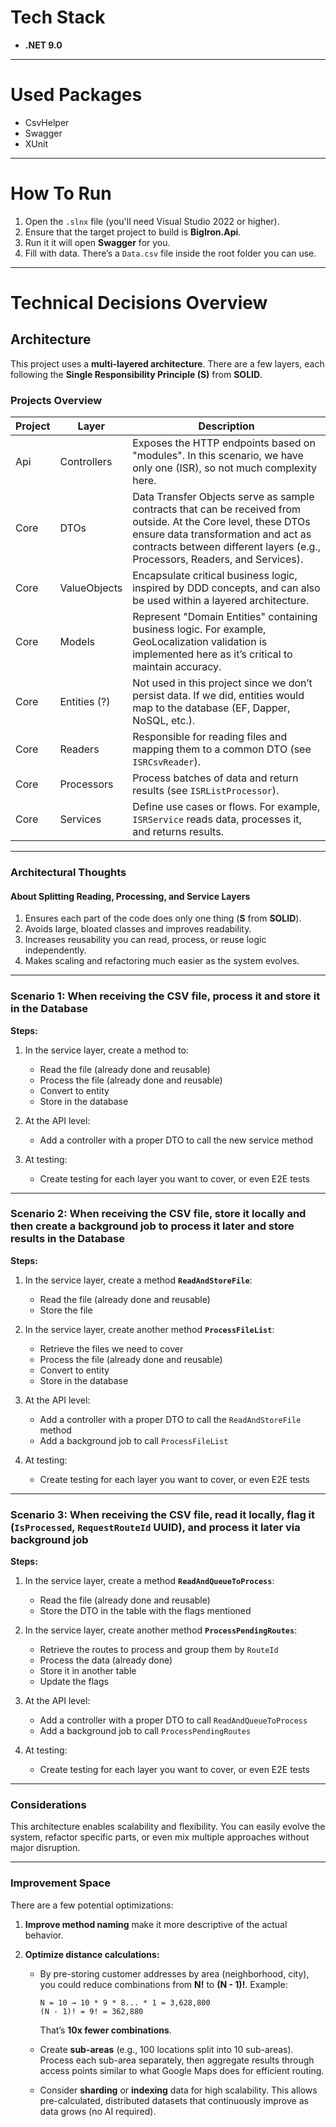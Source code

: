 # Tech Stack

* **.NET 9.0**

---

# Used Packages

* CsvHelper
* Swagger
* XUnit

---

# How To Run

1. Open the `.slnx` file (you'll need Visual Studio 2022 or higher).
2. Ensure that the target project to build is **BigIron.Api**.
3. Run it it will open **Swagger** for you.
4. Fill with data. There’s a `Data.csv` file inside the root folder you can use.

---

# Technical Decisions Overview

## Architecture

This project uses a **multi-layered architecture**.
There are a few layers, each following the **Single Responsibility Principle (S)** from **SOLID**.

### Projects Overview

| Project | Layer        | Description                                                                                                                                                                                                                            |
| ------- | ------------ | -------------------------------------------------------------------------------------------------------------------------------------------------------------------------------------------------------------------------------------- |
| Api     | Controllers  | Exposes the HTTP endpoints based on "modules". In this scenario, we have only one (ISR), so not much complexity here.                                                                                                                  |
| Core    | DTOs         | Data Transfer Objects serve as sample contracts that can be received from outside. At the Core level, these DTOs ensure data transformation and act as contracts between different layers (e.g., Processors, Readers, and Services). |
| Core    | ValueObjects | Encapsulate critical business logic, inspired by DDD concepts, and can also be used within a layered architecture.                                                                                                                     |
| Core    | Models       | Represent "Domain Entities" containing business logic. For example, GeoLocalization validation is implemented here as it’s critical to maintain accuracy.                                                                              |
| Core    | Entities (?) | Not used in this project since we don’t persist data. If we did, entities would map to the database (EF, Dapper, NoSQL, etc.).                                                                                                         |
| Core    | Readers      | Responsible for reading files and mapping them to a common DTO (see `ISRCsvReader`).                                                                                                                                                   |
| Core    | Processors   | Process batches of data and return results (see `ISRListProcessor`).                                                                                                                                                                   |
| Core    | Services     | Define use cases or flows. For example, `ISRService` reads data, processes it, and returns results.                                                                                                                                    |

---

### Architectural Thoughts

#### About Splitting Reading, Processing, and Service Layers

1. Ensures each part of the code does only one thing (**S** from **SOLID**).
2. Avoids large, bloated classes and improves readability.
3. Increases reusability you can read, process, or reuse logic independently.
4. Makes scaling and refactoring much easier as the system evolves.

---

### Scenario 1: When receiving the CSV file, process it and store it in the Database

**Steps:**

1. In the service layer, create a method to:

   * Read the file (already done and reusable)
   * Process the file (already done and reusable)
   * Convert to entity
   * Store in the database

2. At the API level:

   * Add a controller with a proper DTO to call the new service method

3. At testing:

   * Create testing for each layer you want to cover, or even E2E tests

---

### Scenario 2: When receiving the CSV file, store it locally and then create a background job to process it later and store results in the Database

**Steps:**

1. In the service layer, create a method **`ReadAndStoreFile`**:

   * Read the file (already done and reusable)
   * Store the file

2. In the service layer, create another method **`ProcessFileList`**:

   * Retrieve the files we need to cover
   * Process the file (already done and reusable)
   * Convert to entity
   * Store in the database

3. At the API level:

   * Add a controller with a proper DTO to call the `ReadAndStoreFile` method
   * Add a background job to call `ProcessFileList`

4. At testing:

   * Create testing for each layer you want to cover, or even E2E tests

---

### Scenario 3: When receiving the CSV file, read it locally, flag it (`IsProcessed`, `RequestRouteId` UUID), and process it later via background job

**Steps:**

1. In the service layer, create a method **`ReadAndQueueToProcess`**:

   * Read the file (already done and reusable)
   * Store the DTO in the table with the flags mentioned

2. In the service layer, create another method **`ProcessPendingRoutes`**:

   * Retrieve the routes to process and group them by `RouteId`
   * Process the data (already done)
   * Store it in another table
   * Update the flags

3. At the API level:

   * Add a controller with a proper DTO to call `ReadAndQueueToProcess`
   * Add a background job to call `ProcessPendingRoutes`

4. At testing:

   * Create testing for each layer you want to cover, or even E2E tests

---

### Considerations

This architecture enables scalability and flexibility.
You can easily evolve the system, refactor specific parts, or even mix multiple approaches without major disruption.

---

### Improvement Space

There are a few potential optimizations:

1. **Improve method naming** make it more descriptive of the actual behavior.
2. **Optimize distance calculations:**

   * By pre-storing customer addresses by area (neighborhood, city), you could reduce combinations from **N!** to **(N - 1)!**.
     Example:

     ```
     N = 10 → 10 * 9 * 8... * 1 = 3,628,800  
     (N - 1)! = 9! = 362,880
     ```

     That’s **10x fewer combinations**.
   * Create **sub-areas** (e.g., 100 locations split into 10 sub-areas).
     Process each sub-area separately, then aggregate results through access points similar to what Google Maps does for efficient routing.
   * Consider **sharding** or **indexing** data for high scalability.
     This allows pre-calculated, distributed datasets that continuously improve as data grows (no AI required).

